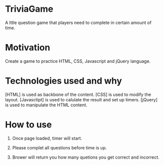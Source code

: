 # TriviaGame
A lttle question game that players need to complete in certain amount of time.

# Motivation
Create a game to practice HTML, CSS, Javascript and jQuery language.

# Technologies used and why
[HTML] is used as backbone of the content.
[CSS] is used to modify the layout.
[Javasctipt] is used to calulate the result and set up timers.
[jQuery] is used to manipulate the HTML content.

# How to use
1. Once page loaded, timer will start.

2. Please complet all questions before time is up.

3. Brower will return you how many quetions you get correct and incorrect.

